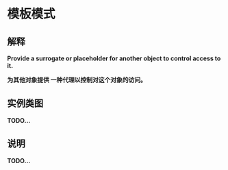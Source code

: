# 模板模式
## 解释
**Provide a surrogate or placeholder for another object to control access to it.**  

**为其他对象提供
一种代理以控制对这个对象的访问。**

## 实例类图  

**TODO...**

## 说明  

**TODO...**